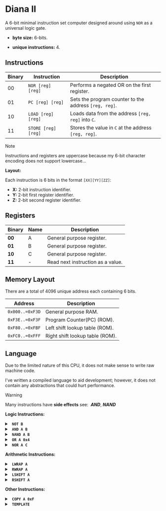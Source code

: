 # Diana II

A 6-bit minimal instruction set computer designed around using `NOR` as a universal logic gate.

- **byte size:** 6-bits.

- **unique instructions:** 4.


## Instructions

| Binary |      Instruction     |  Description  |
|--------|----------------------|---------------|
|   00   |  `NOR [reg] [reg]`   |  Performs a negated OR on the first register. |
|   01   |  `PC [reg] [reg]`    |  Sets the program counter to the address `[reg, reg]`. |
|   10   |  `LOAD [reg] [reg]`  |  Loads data from the address `[reg, reg]` into `C`. |
|   11   |  `STORE [reg] [reg]` |  Stores the value in `C` at the address `[reg, reg]`. |

> [!Note]
> Instructions and registers are uppercase because my 6-bit character encoding does not support lowercase...


**Layout:**

Each instruction is 6 bits in the format `[XX][YY][ZZ]`:

- **X:** 2-bit instruction identifier.
- **Y:** 2-bit first register identifier.
- **Z:** 2-bit second register identifier.


## Registers

| Binary | Name | Description |
|--------|------|-------------|
| **00** |   A  | General purpose register. |
| **01** |   B  | General purpose register. |
| **10** |   C  | General purpose register. |
| **11** |   -  | Read next instruction as a value. |


## Memory Layout

There are a total of 4096 unique address each containing 6 bits.

|     Address     |  Description  |
|-----------------|---------------|
| `0x000..=0xF3D` | General purpose RAM. |
| `0xF3E..=0xF3F` | Program Counter(PC) (ROM). |
| `0xF80..=0xFBF` | Left shift lookup table (ROM). |
| `0xFC0..=0xFFF` | Right shift lookup table (ROM). |


## Language

Due to the limited nature of this CPU, it does not make sense to write raw machine code.

I've written a compiled language to aid development; however, it does not contain any abstractions that could hurt performance.

> [!Warning]
> Many instructions have **side effects** see:&nbsp; _**AND**_, _**NAND**_


**Logic Instructions:**

<details>
  <summary><b><code> NOT B </code></b></summary>
&nbsp;

This instruction flips all bits in the provided register.

| p | NOT |
|---|-----|
| 1 |  0  |
| 0 |  1  |


**This can be done with:**

1. `NOR B B`

**Example:**
```
00-01-01
```

</details>


<details>
  <summary><b><code> AND A B </code></b></summary>
&nbsp;

This instruction performs a logical `AND` on the provided values, storing the result in the first register.

**Warning:** The second register is flipped; its value can be restored with a `NOT` operation. If an immediate value is used, it is flipped at compile time.

| p | q | AND |
|---|---|-----|
| 1 | 1 |  1  |
| 1 | 0 |  0  |
| 0 | 1 |  0  |
| 0 | 0 |  0  |


**This can be done with:**

1. `NOR A A`

2. `NOR B B`

3. `NOR A B`

**Example:**
```
00-00-00
00-01-01
00-00-01
```

</details>


<details>
  <summary><b><code> NAND A B </code></b></summary>
&nbsp;

This instruction performs a logical `NAND` on the provided values, storing the result in the first register.

**Warning:** The second register is flipped; its value can be restored with a `NOT` operation. If an immediate value is used, it is flipped at compile time.

| p | q | AND |
|---|---|-----|
| 1 | 1 |  0  |
| 1 | 0 |  1  |
| 0 | 1 |  1  |
| 0 | 0 |  1  |


**This can be done with:**

1. `NOR A A`

2. `NOR B B`

3. `NOR A B`

4. `NOR A A`

**Example:**
```
00-00-00
00-01-01
00-00-01
00-00-00
```

</details>


<details>
  <summary><b><code> OR A 0x4 </code></b></summary>
&nbsp;

This instruction performs a logical `OR` on the provided values, storing the result in the first register.

| p | q | OR |
|---|---|----|
| 1 | 1 | 1  |
| 1 | 0 | 1  |
| 0 | 1 | 1  |
| 0 | 0 | 0  |


**This can be done with:**

1. `NOR A 0x4`

2. `NOR A A`

**Example:**
```
00-00-11
00-01-00
00-00-00
```

</details>


<details>
  <summary><b><code> NOR A C </code></b></summary>
&nbsp;

This instruction performs a logical `NOR` on the provided values, storing the result in the first register.

> **Note:** It is the only logic instruction natively supported by the CPU.

| p | q | NOR |
|---|---|-----|
| 1 | 1 |  0  |
| 1 | 0 |  0  |
| 0 | 1 |  0  |
| 0 | 0 |  1  |


**This can be done with:**

1. `NOR A C`

**Example:**
```
00-00-10
```

</details>


**Arithmetic Instructions:**

<details>
  <summary><b><code> LWRAP A </code></b></summary>
&nbsp;

This instruction shifts and wraps the bits in the provided register one position to the left; the resulting value is stored in `C`.

> **Note:** This is done using the lookup table at `0xF80..=0xFBF`.

**This can be done with:**

1. `LOAD 11-11-10 A`

**Example:**
```
10-11-00
11-11-10
```

</details>


<details>
  <summary><b><code> RWRAP A </code></b></summary>
&nbsp;

This instruction shifts and wraps the bits in the provided register one position to the right; the resulting value is stored in `C`.

> **Note:** This is done using the lookup table at `0xFC0..=0xFFF`.

**This can be done with:**

1. `LOAD 11-11-11 A`

**Example:**
```
10-11-00
11-11-11
```

</details>


<details>
  <summary><b><code> LSHIFT A </code></b></summary>
&nbsp;

This instruction shifts the bits in the provided register one position to the left, filling the rightmost bit with 0; the result is stored in `C`.

> **Note:** This is done using the lookup table at `0xF80..=0xFBF`.

**This can be done with:**

1. `LOAD 11-11-10 A`

2. `NOR C C`

3. `NOR C 00-00-01`

**Example:**
```
10-11-00
11-11-10
00-10-10
00-10-11
00-00-01
```

</details>


<details>
  <summary><b><code> RSHIFT A </code></b></summary>
&nbsp;

This instruction shifts the bits in the provided register one position to the right, filling the leftmost bit with 0; the result is stored in `C`.

> **Note:** This is done using the lookup table at `0xFC0..=0xFFF`.

**This can be done with:**

1. `LOAD 11-11-11 A`

2. `NOR C C`

3. `NOR C 10-00-00`

**Example:**
```
10-11-00
11-11-11
00-10-10
00-10-11
10-00-00
```

</details>


**Other Instructions:**

<details>
  <summary><b><code> COPY A 0xF </code></b></summary>
&nbsp;

The `COPY` instruction copies a value to the first register from the second register or an immediate value.


**This can be done with:**

1. `NOR A 11-11-11`

2. `NOR A 0xF`

3. `NOR A A`

**Example:**
```
00-00-11
11-11-11
00-00-11
00-11-11
00-00-00
```

</details>


<details>
  <summary><b><code> TEMPLATE </code></b></summary>
&nbsp;

This is not an instruction, just a template for all other definitions.


**This can be done with:**

1. `NAME [reg] [reg]`

**Example:**
```
00-00-10
```

</details>
